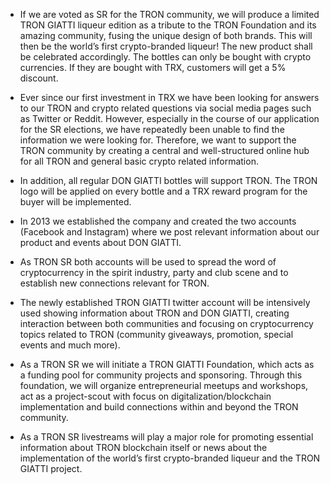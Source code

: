 - If we are voted as SR for the TRON community, we will produce a limited TRON GIATTI liqueur edition as a tribute to the TRON Foundation and its amazing community, fusing the unique design of both brands. This will then be the world’s first crypto-branded liqueur! The new product shall be celebrated accordingly. The bottles can only be bought with crypto currencies. If they are bought with TRX, customers will get a 5% discount.

- Ever since our first investment in TRX we have been looking for answers to our TRON and crypto related questions via social media pages such as Twitter or Reddit. However, especially in the course of our application for the SR elections, we have repeatedly been unable to find the information we were looking for. Therefore, we want to support the TRON community by creating a central and well-structured online hub for all TRON and general basic crypto related information.

- In addition, all regular DON GIATTI bottles will support TRON. The TRON logo will be applied on every bottle and a TRX reward program for the buyer will be implemented.

- In 2013 we established the company and created the two accounts (Facebook and Instagram) where we post relevant information about our product and events about DON GIATTI.

- As TRON SR both accounts will be used to spread the word of cryptocurrency in the spirit industry, party and club scene and to establish new connections relevant for TRON.

- The newly established TRON GIATTI twitter account will be intensively used showing information about TRON and DON GIATTI, creating interaction between both communities and focusing on cryptocurrency topics related to TRON (community giveaways, promotion, special events and much more).

- As a TRON SR we will initiate a TRON GIATTI Foundation, which acts as a funding pool for community projects and sponsoring. Through this foundation, we will organize entrepreneurial meetups and workshops, act as a project-scout with focus on digitalization/blockchain implementation and build connections within and beyond the TRON community.

- As a TRON SR livestreams will play a major role for promoting essential information about TRON blockchain itself or news about the implementation of the world’s first crypto-branded liqueur and the TRON GIATTI project.
